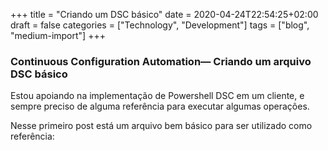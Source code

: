 ﻿+++
title = "Criando um DSC básico"
date = 2020-04-24T22:54:25+02:00
draft = false
categories = ["Technology", "Development"]
tags = ["blog", "medium-import"]
+++

### Continuous Configuration Automation— Criando um arquivo DSC básico

Estou apoiando na implementação de Powershell DSC em um cliente, e sempre preciso de alguma referência para executar algumas operações.

Nesse primeiro post está um arquivo bem básico para ser utilizado como referência:
